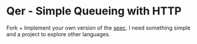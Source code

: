 # Qer - Simple Queueing with HTTP

Fork + Implement your own version of the [spec](/spec.md). I need something simple and a project to explore other languages.

